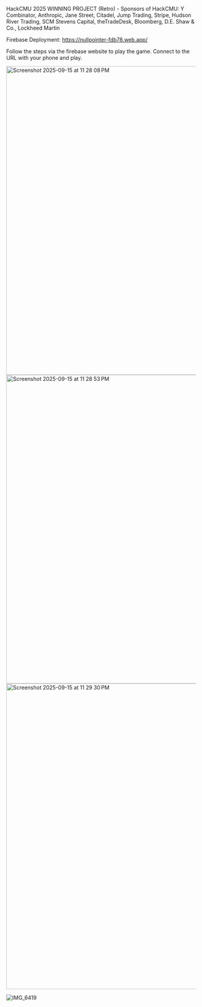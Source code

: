 HackCMU 2025 WINNING PROJECT (Retro) - Sponsors of HackCMU: Y Combinator, Anthropic, Jane Street, Citadel, Jump Trading, Stripe, Hudson River Trading, SCM Stevens Capital, theTradeDesk, Bloomberg, D.E. Shaw & Co., Lockheed Martin

Firebase Deployment: https://nullpointer-fdb78.web.app/

Follow the steps via the firebase website to play the game. Connect to the URL with your phone and play.

<img width="1512" height="818" alt="Screenshot 2025-09-15 at 11 28 08 PM" src="https://github.com/user-attachments/assets/5981c35e-ad29-479d-a79a-14961bd84ee5" />

<img width="1512" height="818" alt="Screenshot 2025-09-15 at 11 28 53 PM" src="https://github.com/user-attachments/assets/8c85c45b-508a-4d18-ad5c-7fba0f790e69" />

<img width="1512" height="810" alt="Screenshot 2025-09-15 at 11 29 30 PM" src="https://github.com/user-attachments/assets/23d38bf4-30f7-4444-b75c-bb2fdf8e06d7" />

![IMG_6419](https://github.com/user-attachments/assets/0f065676-6c75-4875-a4a0-505551e799ee)

